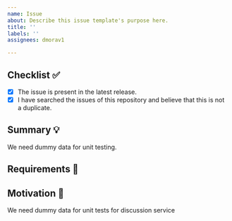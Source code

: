 ```yaml
---
name: Issue
about: Describe this issue template's purpose here.
title: ''
labels: ''
assignees: dmorav1

---
```


<!-- Provide a general summary of the feature in the Title above -->

## Checklist ✅

<!--
  Thank you very much for contributing to the project by creating an issue!
  To avoid duplicate issues we ask you to check off the following list.
-->

<!-- Checked checkbox should look like this: [x] -->

- [x] The issue is present in the latest release.
- [x] I have searched the issues of this repository and believe that this is not a duplicate.

## Summary 💡

<!-- Describe how it should work. -->
We need dummy data for unit testing. 
## Requirements 🌈

<!-- Provide a description of the requirements the feature should accomplish. -->


## Motivation 🔦

<!-- What are you trying to accomplish? How has the lack of this feature affected you? -->

We need dummy data for unit tests for discussion service
